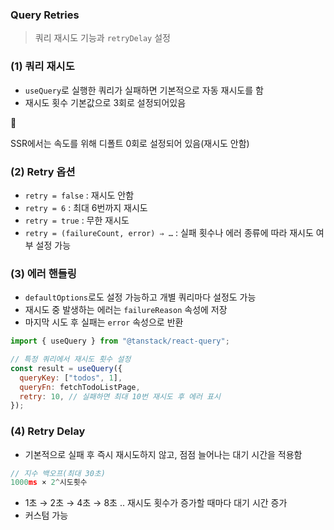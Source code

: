 ### Query Retries

> 쿼리 재시도 기능과 `retryDelay` 설정

### (1) 쿼리 재시도

- `useQuery`로 실행한 쿼리가 실패하면 기본적으로 자동 재시도를 함
- 재시도 횟수 기본값으로 3회로 설정되어있음

<aside>
📌

SSR에서는 속도를 위해 디폴트 0회로 설정되어 있음(재시도 안함)

</aside>

### (2) Retry 옵션

- `retry = false` : 재시도 안함
- `retry = 6` : 최대 6번까지 재시도
- `retry = true` : 무한 재시도
- `retry = (failureCount, error) ⇒ …` : 실패 횟수나 에러 종류에 따라 재시도 여부 설정 가능

### (3) 에러 핸들링

- `defaultOptions`로도 설정 가능하고 개별 쿼리마다 설정도 가능
- 재시도 중 발생하는 에러는 `failureReason` 속성에 저장
- 마지막 시도 후 실패는 `error` 속성으로 반환

```jsx
import { useQuery } from "@tanstack/react-query";

// 특정 쿼리에서 재시도 횟수 설정
const result = useQuery({
  queryKey: ["todos", 1],
  queryFn: fetchTodoListPage,
  retry: 10, // 실패하면 최대 10번 재시도 후 에러 표시
});
```

### (4) Retry Delay

- 기본적으로 실패 후 즉시 재시도하지 않고, 점점 늘어나는 대기 시간을 적용함

```jsx
// 지수 백오프(최대 30초)
1000ms × 2^시도횟수
```

- 1초 → 2초 → 4초 → 8초 .. 재시도 횟수가 증가할 때마다 대기 시간 증가
- 커스텀 가능
